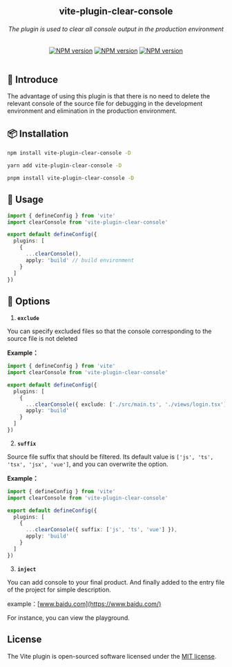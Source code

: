 <div align="center">
	<h2>vite-plugin-clear-console</h2>
	<h6 align="center">The plugin is used to clear all console output in the production environment</h6>
	<a href="https://www.npmjs.com/package/vite-plugin-clear-console" target="__blank"><img src="https://img.shields.io/npm/v/vite-plugin-clear-console" alt="NPM version"></a> <a href="https://www.npmjs.com/package/vite-plugin-clear-console" target="__blank"><img src="https://img.shields.io/npm/l/vite-plugin-clear-console?style=plastic" alt="NPM version"></a> <a href="https://www.npmjs.com/package/vite-plugin-clear-console" target="__blank"><img src="https://img.shields.io/npm/dm/vite-plugin-clear-console" alt="NPM version"></a>
</div>

<br>

## 🚀 Introduce

The advantage of using this plugin is that there is no need to delete the relevant console of the source file for debugging in the development environment and elimination in the production environment.

## 📦 Installation

```sh
npm install vite-plugin-clear-console -D

yarn add vite-plugin-clear-console -D

pnpm install vite-plugin-clear-console -D
```

## 🎉 Usage

```ts
import { defineConfig } from 'vite'
import clearConsole from 'vite-plugin-clear-console'

export default defineConfig({
  plugins: [
    {
      ...clearConsole(),
      apply: 'build' // build environment
    }
  ]
})
```

## 👏 Options

1. **`exclude`**

You can specify excluded files so that the console corresponding to the source file is not deleted

**Example：**

```ts
import { defineConfig } from 'vite'
import clearConsole from 'vite-plugin-clear-console'

export default defineConfig({
  plugins: [
    {
      ...clearConsole({ exclude: ['./src/main.ts', './views/login.tsx'] }),
      apply: 'build'
    }
  ]
})
```

2. **`suffix`**

Source file suffix that should be filtered. Its default value is `['js', 'ts', 'tsx', 'jsx', 'vue']`, and you can overwrite the option.

**Example：**

```ts
import { defineConfig } from 'vite'
import clearConsole from 'vite-plugin-clear-console'

export default defineConfig({
  plugins: [
    {
      ...clearConsole({ suffix: ['js', 'ts', 'vue'] }),
      apply: 'build'
    }
  ]
})
```

3. **`inject`**

You can add console to your final product. And finally added to the entry file of the project for simple description.

example：[www.baidu.com](https://www.baidu.com/)

For instance, you can view the playground.

## License

The Vite plugin is open-sourced software licensed under the [MIT license](LICENSE.md).
